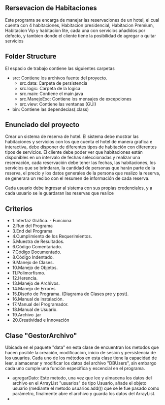 ## Rersevacion de Habitaciones

Este programa se encarga de manejar las reservaciones de un hotel, el cual cuenta con 4 habitaciones, Habitacion presidencial, Habitacion Premium, Habitacion Vip y habitacion lite, cada una con servicios añadidos por defecto, y tambien donde el cliente tiene la posibilidad de agregar o quitar servicios

## Folder Structure

El espacio de trabajo contiene las siguientes carpetas
- src: Contiene los archivos fuente del proyecto.
  - src.data: Carpeta de persistencia
  - src.logic: Carpeta de la logica
  - src.main: Contiene el main.java
  - src.ManejoExc: Contiene los mensajes de excepciones
  - src.view: Contiene las ventanas (GUI)
- bin: Contiene las dependecias(.class)

## Enunciado del proyecto

Crear un sistema de reserva de hotel. El sistema debe mostrar las habitaciones y servicios 
con los que cuenta el hotel de manera grafica e interactiva, debe disponer de diferentes 
tipos de habitación con diferentes tipos de servicios. El cliente debe poder ver que 
habitaciones están disponibles en un intervalo de fechas seleccionadas y realizar una 
reservación, cada reservación debe tener las fechas, las habitaciones, los servicios que se 
brindaran, la cantidad de personas que harán parte de la reserva, el precio y los datos 
generales de la persona que realizo la reserva, se generara un recibo con el resumen de 
información de cada reserva.

Cada usuario debe ingresar al sistema con sus propias credenciales, y a cada usuario se le 
guardaran las reservas que realice

## Criterios

- 1.Interfaz Gráfica. - Funciona
- 2.Run del Programa  
- 3.End del Programa
- 4.Cumplimiento de los Requerimientos.
- 5.Muestra de Resultados.
- 6.Código Comentariado.
- 7.Código Documentado.
- 8.Código Indentado.
- 9.Manejo de Clases.
- 10.Manejo de Objetos.
- 11.Polimorfismo.
- 12.Herencia.
- 13.Manejo de Archivos.
- 14.Manejo de Errores 
- 15.Diseño de Programa. (Diagrama de Clases pre y post).
- 16.Manual de Instalación.
- 17.Manual del Programador.
- 18.Manual de Usuario.
- 19.Archivo .jar
- 20.Creatividad e Innovación

## Clase "GestorArchivo"

Ubicada en el paquete "data" en esta clase de encuentran los metodos que hacen posible la creación, modificación, inicio de sesión y persistencia de los usuarios.
Cada uno de los métodos en esta clase tiene la capacidad de leer, alamacenar y modificar los datos del archivo "DBUsers", sin embargo cada uno cumple una función específica y escencial en el programa.
- agregarDato: Este metodo, una vez que lee y almacena los datos del archivo en el ArrayList "usuarios" de tipo Usuario, añade el objeto usuario (mediante el metodo usuarios.add()) que se le fue pasado como parámetro, finalmente abre el archivo y guarda los datos del ArrayList.
- 

